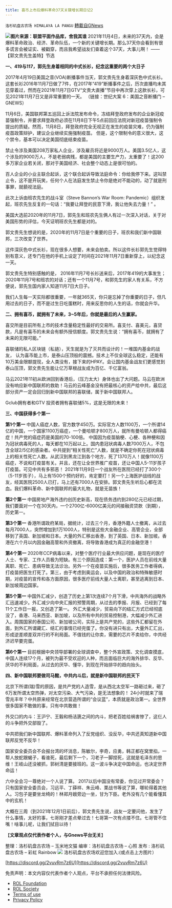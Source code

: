 ```yaml
---
title: 喜币上市后爆料革命37天关键增长期日记2
---
```

`洛杉矶盘古农场 HIMALAYA LA PANGU` [轉載自GNews](https://gnews.org/zh-hans/1670376/)

![](https://assets.gnews.org/wp-content/uploads/2021/11/akrof-530w9.jpg)**图片来源：联盟平面作品库，舍我其谁**
2021年11月4日，未来的37天内，会是爆料革命政治、经济、革命队伍，一个新的关键增长期。那么37天你会看到有很多谎言会被证实、被戳穿，而且我希望战友们查着这个37天，大事儿啊！ ——【郭文贵先生盖特】节选

**一、419与117，郭先生身着相同的中式长衫，纪念这重要的两个大日子**

2017年4月19日美国之音(VOA)断播事件当天，郭文贵先生身着深灰色中式长衫。这套长衫2016年11月7日做了7件，在2017年“419”断播事件之后，历次直播均未其见穿着过，然而在2021年11月7日GTV“文贵大直播”节目中再次穿上这款长衫，可见2021年11月7日又是非常重要的一天。 （链接：世纪大案 6：美国之音断播门 – GNEWS）

11月6日，美国联邦第五巡回上诉法院发布命令，冻结拜登政府发布的企业新冠疫苗强制令，并要求拜登政府必须在11月8日下午5点前回应法院对新冠疫苗强制令提出的质疑。然而，11月8日，拜登政府完全无视正在发生的疫苗灾难，仍为强制疫苗政策辩护，建议企业继续实施强制疫苗。
但是，这个限制令的意义很大，这个禁令，基本可以决定美国彻底结束疫苗。

禁止令涉及美国208万家私人企业，涉及雇员将近是9000万人。美国3.5亿人，这个涉及的9000万人，不是老弱病残，都是美国的主要生产力，太重要了！这200多万家企业若关闭，那对于美国经济、社会整个动态上是很可怕的。

百人企业的小业主联合起诉，这个联合起诉导致法庭命令：你给我停下来。这叫禁止令，这不是开玩笑，任何个人在法庭发生禁止令你是绝对不能动的，动了就是刑事罪，就藐视法庭。

此次上诉由班农先生的战斗室（Steve Bannon’s War Room: Pandemic）组织发起，班农先生反复的一句话：“我要让拜登的民意下滑，我让他失去力量！” 。

美国大选前2020年的11月7日，郭先生和班农先生俩人有过一次深入对话，关于对美国形势的评估，今天证明班农先生都是对的。

郭文贵先生想说的是，2020年的11月7日是个重要的日子，班农和我们新中国联邦，三次改变了世界。

这件深灰色中式长衫，现在很多人想要，未来会拍卖。所以这件长衫郭先生觉得特别有意义，还专门在他的手机上设定了时间在2021年11月7日重新穿上，以纪念这一天。

郭文贵先生特别感触的是， 2016年11月7号长衫送来后，2017年419的大事发生；2020年11月7号和班农的对话；还有一个11月7号，和郭先生的家人有关系，不方便说，郭先生国内家人知道11月7日大日子。

我们人生每一天实际都很重要，一年就365天，你只是忘掉了你重要的日子，但凡用过去的日子，而不是过生日吃蛋糕时，用来反思你的人生的话，你就会升华。

**二、拥有喜币，就拥有了未来，3~5年后，你就是最后的人生赢家。**

喜交所是目前所有上市的技术含量稳定性最好的交易所。喜支付、喜美元，喜贷款，凡是有喜币的未来会有额外授信额度。郭文贵先生说：“拥有喜币，就拥有了未来的无限可能。”

喜联储的私人区块链（私链），天生就是为了灭共而设计的！一堆国内基金的战友， 认为喜币能上市，是泰山压顶般的震撼。技术上不仅全球这么稳定，还能有10万美金限额提现，全人类没有，接下来的HPAY。会让国内基金战友们更感觉到泰山压顶，郭文贵先生能让亿万草根战友成为百亿、千亿富翁。

马云2021年11初从欧洲回到香港后，（压力太大）身体也出了大问题。马云在欧洲没有响应新中国联邦的救助！马云的云峰基金没有把最核心的资产给中共，最后这部分资产一定会回归到新中国联邦的喜联储，属于新中国联邦人。

Gclub拥有者和GTV 投资者拥有喜联储5%，这是无限的未来！

**三、中国获得多个第一**

**第1个第一**
中国人癌症人数，官方数字450万。实际官方人数1100万，一个所谓14亿的中国，一个国家1100万癌症，一个曼哈顿才800万人，就所有曼哈顿人都得癌症！共产党的癌症药是美国的70-100倍。
中国因为疫苗脑梗、心梗、各种梗和因为冠状病毒死的人，每天都在10万起以上。国内患冠状病毒人数7000万人，不包含全球2/5亿的感染者。中共提到“相关性死亡”人数，就是不确定你死在冠状病毒上的相关性死亡人数。从武汉到黑龙江到各个地方，死了1370万人！就像1100万癌症，不说和打疫苗有关。并且，还在让全世界推广疫苗，还让中国人5-11岁孩子打疫苗。可见中共有多邪恶！
2021年11月9日一个战友所在医院已经打了300个（5-11岁孩子），马上有1500个预约好的，肯定要打！另一个上海医护战线的战友，经其医院2500人已打，马上还有7000人在安排。郭文贵先生听后心都在流血。我们爆料革命、新中国联邦的最大礼物，就是无苗族！

**第2个第一**
中国房地产海外违约创历史新高，现在债务违约到280亿元已经过期，我们要面对一个在30天内，一个2700亿-6000亿美元的间接融资贷款（到期），历史第一。

**第3个第一**
香港所谓政府某局，据统计，过去三个月，香港外籍人士撤离，从过去每月7000人，突然增加到1万1000人，特别是这些大金融企业、高管企业，全部移到了英国、新加坡和日本。大量的外汇移出香港，到了英国、日本、新加坡。香港在六个月以内因金融高管和外资撤离，将导致香港成为真正的金融空港！

**第4个第一**
2020年CCP病毒以来，对整个医疗行业最大供应问题，是现在的医疗人士、专家、工作人员极为短缺。有三个原因造成：第一个，医护人员在前线大量离职、死亡、患病导致无法诊治。另外一个在疫苗实施后，很多医务工作者得病，打疫苗把医生打死了。第三，由于考虑到奥运会，以及中国的政治和特殊敏感时期，对疫苗的宣传和各方面原因，很多医疗前线大量人士离职，甚至逃离到日本、新加坡周边国家。

**第5个第一**
中国外汇减少，创造了历史上第1次连续7个月下滑，中共海外的战略外汇迅速减少。外汇减少向中央汇报的预警周期，从过去的季报、月报、已经到了每11个工作日一报，又创造了第一。
外汇大量减少，贸易向下的结汇方式已经彻底没了，香港、马来西亚、新加坡，以及所有中共的贸易控制港，大幅减少外汇进入。周围国家的泰国公司、新加坡公司，实际上是共产党的，这些外汇都留在外面，到外汇所谓藏汇、结汇的事情已经完蛋了。你没有进只有出，大量外汇汇出，形成逆差顺差双并行的不利局面。不值钱的让你卖，需要的芯片不卖给你，中共经济迟早要完蛋。

**第6个第一**
目前根据中央领导部署的全球调查中，整个外宣政策、文化调查摸底，中国人连续17个月，被列为最不受欢迎的人种，而且面临巨大的海外排华、反华、厌华的不利局面，从过去的厌华、懂华，到现在开始排华的趋向抬头。

**四、新中国联邦要做司马懿，中共内斗后，就是新中国联邦的民天下**

北京下所谓(瑞)雪的原因，是共产党的人造雪，是从西北太空军一路砸过来，砸了6万发所谓太空热弹，对太空污染、大气污染，是无法想象的！ 24小时就来了瑞雪兆丰年？中共原来经常在北京营造所谓的“会议蓝”，本质就是政治第一。全世界很多国家不敢做的事，只有中共敢做！

外交口的内斗：王沪宁、王毅和杨洁篪之间的内斗，把老百姓给祸害惨了，这仨人的斗争把外交部毁了。

中共把我们新中国联邦、爆料革命列入了反党组织、没反华，中共还真知道新中国联邦反党不反华！

国家安全委员会不会报台湾的坏消息，陈敏尔，李奇，应勇，韩正都在窝里掐，一帮人放蛇跟蝎子，看谁死，最后剩下一个，习老子一脚捏死，这就是毛泽东的思维！王岐山还没被抓，郭树清是要接班的。这一波斗争决定中国命运，也决定世界命运！

六中全会习一尊绝对一个人说了算。 2017以后中国没有常委，你见过开常委会？只有国家安全委员会，习远平、丁薛祥、朱云峰、栗战书等说了算，哪轮得着其他人。习包子是要坐龙椅的！林郑月娥旁边一坐，甘为下臣。老外没有几个能看懂其中的玄机！

大概在三周（到2021年12月1日前后），郭文贵先生说，战友一定要问他，发生了什么事情，太好的事，七哥刚才差点晕过去！七哥第一次有点搂不住。七哥管不住嘴！啥事儿呢，让我们拭目以待！

【**文章观点仅代表作者个人，与Gnews平台无关**】

整理：洛杉矶盘古农场 – 玉米地文猫
编审：洛杉矶盘古农场 – 心照
发布 : 洛杉矶盘古农场 – 彩虹 Rainbow
![](https://assets.gnews.org/wp-content/uploads/2021/03/WhatsApp-Image-2021-06-26-at-22.05.30.jpeg)
洛杉矶盘古农场欢迎您加入:(或点击上方图片）

[https://discord.gg/2vuvRm7z6U](https://discord.gg/2vuvRm7z6U)

 

免责声明：本文内容仅代表作者个人观点，平台不承担任何法律风险。

- [ROL Foundation](https://rolfoundation.org/)
- [ROL Society](https://rolsociety.org/)
- [Terms of use](https://gnews.org/terms-of-use-3/)
- [Privacy Policy](https://gnews.org/privacy-policy/)
